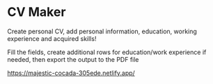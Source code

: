 # CV Maker
Create personal CV, add personal information, education, working experience and acquired skills!

Fill the fields, create additional rows for education/work experience if needed, then export the output to the PDF file

https://majestic-cocada-305ede.netlify.app/
